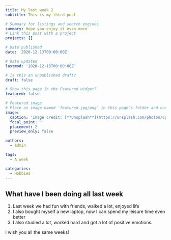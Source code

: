 ```yaml
---
title: My last week 2
subtitle: This is my third post

# Summary for listings and search engines
summary: Hope you enjoy it even more
# Link this post with a project
projects: []

# Date published
date: '2020-12-13T00:00:00Z'

# Date updated
lastmod: '2020-12-13T00:00:00Z'

# Is this an unpublished draft?
draft: false

# Show this page in the Featured widget?
featured: false

# Featured image
# Place an image named `featured.jpg/png` in this page's folder and customize its options here.
image:
  caption: 'Image credit: [**Unsplash**](https://unsplash.com/photos/CpkOjOcXdUY)'
  focal_point: ''
  placement: 2
  preview_only: false

authors:
  - admin

tags:
  - A week

categories:
  - Hobbies
---
```


## What have I been doing all last week

1. Last week we had fun with friends, walked a lot, enjoyed life
2. I also bought myself a new laptop, now I can spend my leisure time even better
3. I also studied a lot, worked hard and got a lot of positive emotions.

I wish you all the same weeks!




